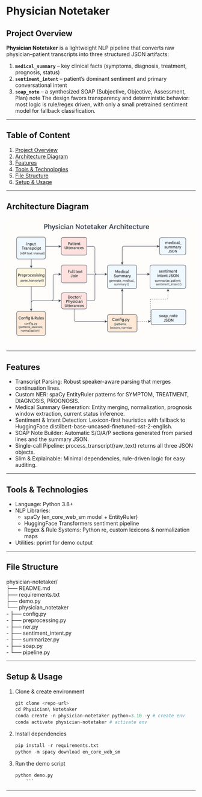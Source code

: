 # Physician Notetaker

## Project Overview
**Physician Notetaker** is a lightweight NLP pipeline that converts raw physician–patient transcripts into three structured JSON artifacts:

1. **`medical_summary`** – key clinical facts (symptoms, diagnosis, treatment, prognosis, status)  
2. **`sentiment_intent`** – patient’s dominant sentiment and primary conversational intent  
3. **`soap_note`** – a synthesized SOAP (Subjective, Objective, Assessment, Plan) note
The design favors transparency and deterministic behavior: most logic is rule/regex driven, with only a small pretrained sentiment model for fallback classification.

---

## Table of Content
1. [Project Overview](#project-overview)
2. [Architecture Diagram](#architecture-diagram)
3. [Features](#features)
4. [Tools & Technologies](#tools--technologies)
5. [File Structure](#file-structure)
6. [Setup & Usage](#setup--usage)

---

## Architecture Diagram
![Architecture Diagram](https://github.com/SairamPimple/Physician-Notetaker/blob/main/images/A_flowchart-style_diagram_titled_%22Physician_Noteta.png)

---

## Features
- Transcript Parsing: Robust speaker-aware parsing that merges continuation lines.
- Custom NER: spaCy EntityRuler patterns for SYMPTOM, TREATMENT, DIAGNOSIS, PROGNOSIS.
- Medical Summary Generation: Entity merging, normalization, prognosis window extraction, current status inference.
- Sentiment & Intent Detection: Lexicon-first heuristics with fallback to HuggingFace distilbert-base-uncased-finetuned-sst-2-english.
- SOAP Note Builder: Automatic S/O/A/P sections generated from parsed lines and the summary JSON.
- Single-call Pipeline: process_transcript(raw_text) returns all three JSON objects.
- Slim & Explainable: Minimal dependencies, rule-driven logic for easy auditing.

---

## Tools & Technologies
- Language: Python 3.8+
- NLP Libraries:
	- spaCy (en_core_web_sm model + EntityRuler)
	- HuggingFace Transformers sentiment pipeline
	- Regex & Rule Systems: Python re, custom lexicons & normalization maps
- Utilities: pprint for demo output

---

## File Structure
physician-notetaker/  
├── README.md   
├── requirements.txt  
├── demo.py  
└── physician_notetaker  
    - ├── config.py  
    - ├── preprocessing.py  
    - ├── ner.py  
    - ├── sentiment_intent.py  
    - ├── summarizer.py  
    - ├── soap.py  
    - └── pipeline.py  

---

## Setup & Usage
1. Clone & create environment
 	```python
	git clone <repo-url>
	cd Physician\ Notetaker
	conda create -n physician-notetaker python=3.10 -y # create env
	conda activate physician-notetaker # activate env
	```    

3. Install dependencies
   	```python
	pip install -r requirements.txt
	python -m spacy download en_core_web_sm
	```

4. Run the demo script
   	```python
	python demo.py
    	```

---

